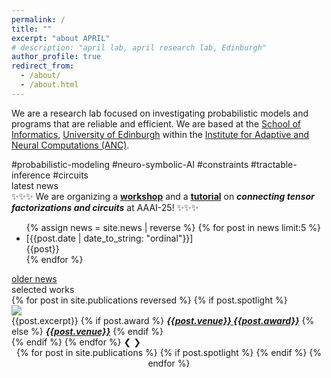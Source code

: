 ```yaml
---
permalink: /
title: ""
excerpt: "about APRIL"
# description: "april lab, april research lab, Edinburgh"
author_profile: true
redirect_from: 
  - /about/
  - /about.html
---
```



We are a research lab focused on investigating probabilistic models and programs that are reliable and efficient. We are based at the <a href="https://www.ed.ac.uk/informatics">School of Informatics</a>, <a href="https://www.ed.ac.uk">University of Edinburgh</a> within the <a href="https://web.inf.ed.ac.uk/anc">Institute for Adaptive and Neural Computations (ANC)</a>.

<div class="research-tags">#probabilistic-modeling #neuro-symbolic-AI #constraints #tractable-inference #circuits</div>

<div class="news-header">latest news</div>
<div id="perma-news">✨✨✨ We are organizing a <a href="https://april-tools.github.io/colorai/"><b>workshop</b></a> and a <a href="https://april-tools.github.io/aaai25-tf-pc-tutorial/"><b>tutorial</b></a> on <b><i>connecting tensor factorizations and circuits</i></b> at AAAI-25! ✨✨✨
</div>
<div id="latest-news-list">
  <ul>
  {% assign news = site.news | reverse %}
  {% for post in news limit:5 %}
    <li><div class="news-item-wrapper">
            <span class="news-item-date">[{{post.date | date_to_string: "ordinal"}}]</span>
            <div class="news-item-text">{{post}}</div>
        </div>
    </li>
  {% endfor %}
  </ul>
</div>
<div id="news-archive"><a href="/news">older news</a></div>

<div class="pubs-header">selected works</div>
<div class="slideshow-container">
  {% for post in site.publications reversed %}
    {% if post.spotlight %}
      <div class="spotlight-slide fade">
        <!-- <div class="numbertext">1 / 3</div> -->
        <a href="/publications/{{post.ref}}"><img src="{{post.spotlight}}"></a>
        <div class="text">{{post.excerpt}} 
          {% if post.award %}
            <a href="{{post.url}}"><b><i><note>{{post.venue}} {{post.award}}</note></i></b></a>
          {% else %}
            <a href="{{post.url}}"><b><i>{{post.venue}}</i></b></a>
          {% endif %}
        </div>
      </div>
    {% endif %}
  {% endfor %}
    <!-- Next and previous buttons -->
  <a class="prev" onclick="plusSlides(-1)">&#10094;</a>
  <a class="next" onclick="plusSlides(1)">&#10095;</a>
</div>
<div style="text-align:center">
  {% for post in site.publications %}
    {% if post.spotlight %}
    <span class="dot"></span> 
    {% endif %}
  {% endfor %}
</div>

<script>
  let slideIndex = 0;
  showSlides(slideIndex);
  
  function plusSlides(n) {
  showSlides(slideIndex += n);
  }

  /* $(".slideshow-container").on("scroll", );  */
  
  function showSlides(n=0) {
    let i;
    let slides = document.getElementsByClassName("spotlight-slide");
    let dots = document.getElementsByClassName("dot");

    if (n == 0)
    {
      for (i = 0; i < slides.length; i++) {
        slides[i].style.display = "none";  
      }
      slideIndex++;
      
      if (slideIndex > slides.length) {slideIndex = 1}    
        for (i = 0; i < dots.length; i++) {
        dots[i].className = dots[i].className.replace(" active", "");
      }
      
      slides[slideIndex-1].style.display = "block";  
      dots[slideIndex-1].className += " active";
      setTimeout(showSlides, 10000); /* Change image every 10 seconds */
    }
    
    else
    {
      if (n > slides.length) {slideIndex = 1}
      if (n < 1) {slideIndex = slides.length}

      for (i = 0; i < slides.length; i++) {
        slides[i].style.display = "none";  
      }

      if (slideIndex > slides.length) {slideIndex = 1}    
        for (i = 0; i < dots.length; i++) {
        dots[i].className = dots[i].className.replace(" active", "");
      }
      
      slides[slideIndex-1].style.display = "block";  
      dots[slideIndex-1].className += " active";
    }
  }
  </script>
